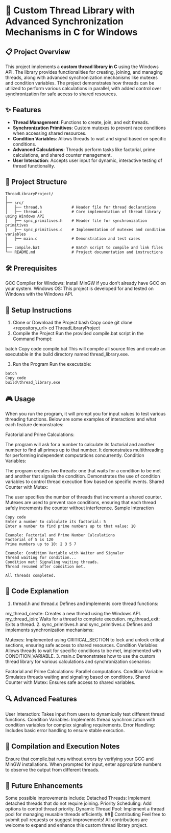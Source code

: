 # 🧵 Custom Thread Library with Advanced Synchronization Mechanisms in C for Windows

## 📋 Project Overview

This project implements a **custom thread library in C** using the Windows API. The library provides functionalities for creating, joining, and managing threads, along with advanced synchronization mechanisms like mutexes and condition variables. The project demonstrates how threads can be utilized to perform various calculations in parallel, with added control over synchronization for safe access to shared resources.

## ✨ Features

- **Thread Management**: Functions to create, join, and exit threads.
- **Synchronization Primitives**: Custom mutexes to prevent race conditions when accessing shared resources.
- **Condition Variables**: Allows threads to wait and signal based on specific conditions.
- **Advanced Calculations**: Threads perform tasks like factorial, prime calculations, and shared counter management.
- **User Interaction**: Accepts user input for dynamic, interactive testing of thread functionality.

## 📂 Project Structure

```plaintext
ThreadLibraryProject/
│
├── src/
│   ├── thread.h             # Header file for thread declarations
│   ├── thread.c             # Core implementation of thread library using Windows API
│   ├── sync_primitives.h    # Header file for synchronization primitives
│   ├── sync_primitives.c    # Implementation of mutexes and condition variables
│   ├── main.c               # Demonstration and test cases
│
├── compile.bat              # Batch script to compile and link files
└── README.md                # Project documentation and instructions
```
## 🛠️ Prerequisites
GCC Compiler for Windows: Install MinGW if you don’t already have GCC on your system.
Windows OS: This project is developed for and tested on Windows with the Windows API.
## 🚀 Setup Instructions
1. Clone or Download the Project
bash
Copy code
git clone <repository_url>
cd ThreadLibraryProject
2. Compile the Project
Run the provided compile.bat script in the Command Prompt:

batch
Copy code
compile.bat
This will compile all source files and create an executable in the build directory named thread_library.exe.

3. Run the Program
Run the executable:
```plaintext
batch
Copy code
build\thread_library.exe
```
## 🎮 Usage
When you run the program, it will prompt you for input values to test various threading functions. Below are some examples of interactions and what each feature demonstrates:

Factorial and Prime Calculations:

The program will ask for a number to calculate its factorial and another number to find all primes up to that number.
It demonstrates multithreading for performing independent computations concurrently.
Condition Variables:

The program creates two threads: one that waits for a condition to be met and another that signals the condition.
Demonstrates the use of condition variables to control thread execution flow based on specific events.
Shared Counter with Mutex:

The user specifies the number of threads that increment a shared counter.
Mutexes are used to prevent race conditions, ensuring that each thread safely increments the counter without interference.
Sample Interaction
```plaintext
Copy code
Enter a number to calculate its factorial: 5
Enter a number to find prime numbers up to that value: 10

Example: Factorial and Prime Number Calculations
Factorial of 5 is 120
Prime numbers up to 10: 2 3 5 7 

Example: Condition Variable with Waiter and Signaler
Thread waiting for condition...
Condition met! Signaling waiting threads.
Thread resumed after condition met.

All threads completed.
```
## 🧩 Code Explanation
1. thread.h and thread.c
Defines and implements core thread functions:

my_thread_create: Creates a new thread using the Windows API.
my_thread_join: Waits for a thread to complete execution.
my_thread_exit: Exits a thread.
2. sync_primitives.h and sync_primitives.c
Defines and implements synchronization mechanisms:

Mutexes: Implemented using CRITICAL_SECTION to lock and unlock critical sections, ensuring safe access to shared resources.
Condition Variables: Allows threads to wait for specific conditions to be met, implemented with CONDITION_VARIABLE.
3. main.c
Demonstrates how to use the custom thread library for various calculations and synchronization scenarios:

Factorial and Prime Calculations: Parallel computations.
Condition Variable: Simulates threads waiting and signaling based on conditions.
Shared Counter with Mutex: Ensures safe access to shared variables.
## 🔍 Advanced Features
User Interaction: Takes input from users to dynamically test different thread functions.
Condition Variables: Implements thread synchronization with condition variables for complex signaling requirements.
Error Handling: Includes basic error handling to ensure stable execution.
## 📌 Compilation and Execution Notes
Ensure that compile.bat runs without errors by verifying your GCC and MinGW installations.
When prompted for input, enter appropriate numbers to observe the output from different threads.
## 🌱 Future Enhancements
Some possible improvements include:
Detached Threads: Implement detached threads that do not require joining.
Priority Scheduling: Add options to control thread priority.
Dynamic Thread Pool: Implement a thread pool for managing reusable threads efficiently.
##🤝 Contributing
Feel free to submit pull requests or suggest improvements! All contributions are welcome to expand and enhance this custom thread library project.

